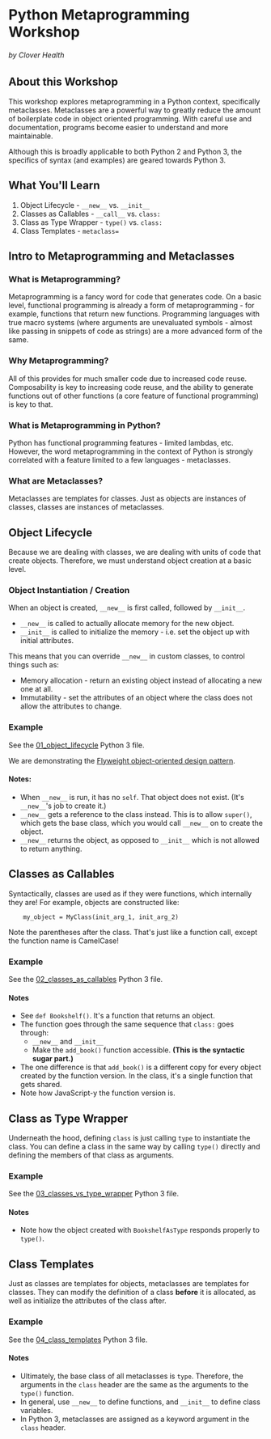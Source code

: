 # Python Metaprogramming Workshop
###### by Clover Health

## About this Workshop

This workshop explores metaprogramming in a Python context, specifically metaclasses. Metaclasses are a powerful way to greatly reduce the amount of boilerplate code in object oriented programming. With careful use and documentation, programs become easier to understand and more maintainable.

Although this is broadly applicable to both Python 2 and Python 3, the specifics of syntax (and examples) are geared towards Python 3.

## What You'll Learn

1. Object Lifecycle - `__new__` vs. `__init__`
2. Classes as Callables - `__call__` vs. `class:`
3. Class as Type Wrapper - `type()` vs. `class:`
4. Class Templates - `metaclass=`

## Intro to Metaprogramming and Metaclasses

### What is Metaprogramming?

Metaprogramming is a fancy word for code that generates code. On a basic level, functional programming is already a form of metaprogramming - for example, functions that return new functions. Programming languages with true macro systems (where arguments are unevaluated symbols - almost like passing in snippets of code as strings) are a more advanced form of the same.

### Why Metaprogramming?

All of this provides for much smaller code due to increased code reuse. Composability is key to increasing code reuse, and the ability to generate functions out of other functions (a core feature of functional programming) is key to that.

### What is Metaprogramming in Python?

Python has functional programming features - limited lambdas, etc. However, the word metaprogramming in the context of Python is strongly correlated with a feature limited to a few languages - metaclasses.

### What are Metaclasses?

Metaclasses are templates for classes. Just as objects are instances of classes, classes are instances of metaclasses.

## Object Lifecycle

Because we are dealing with classes, we are dealing with units of code that create objects. Therefore, we must understand object creation at a basic level.

### Object Instantiation / Creation

When an object is created, `__new__` is first called, followed by `__init__`.

- `__new__` is called to actually allocate memory for the new object.
- `__init__` is called to initialize the memory - i.e. set the object up with initial attributes.

This means that you can override `__new__` in custom classes, to control things such as:

- Memory allocation - return an existing object instead of allocating a new one at all.
- Immutability - set the attributes of an object where the class does not allow the attributes to change.

### Example

See the [01_object_lifecycle](01_object_lifecycle/object_lifecycle.py) Python 3 file.

We are demonstrating the [Flyweight object-oriented design pattern](https://en.wikipedia.org/wiki/Flyweight_pattern).

#### Notes:

- When `__new__` is run, it has no `self`. That object does not exist. (It's `__new__`'s job to create it.)
- `__new__` gets a reference to the class instead. This is to allow `super()`, which gets the base class, which you would call `__new__` on to create the object.
- `__new__` returns the object, as opposed to `__init__` which is not allowed to return anything.

## Classes as Callables

Syntactically, classes are used as if they were functions, which internally they are! For example, objects are constructed like:

        my_object = MyClass(init_arg_1, init_arg_2)

Note the parentheses after the class. That's just like a function call, except the function name is CamelCase!

### Example

See the [02_classes_as_callables](02_classes_as_callables/classes_as_callables.py) Python 3 file.

#### Notes

- See `def Bookshelf()`. It's a function that returns an object.
- The function goes through the same sequence that `class:` goes through:
    - `__new__` and `__init__`
    - Make the `add_book()` function accessible. __(This is the syntactic sugar part.)__
- The one difference is that `add_book()` is a different copy for every object created by the function version. In the class, it's a single function that gets shared.
- Note how JavaScript-y the function version is.

## Class as Type Wrapper

Underneath the hood, defining `class` is just calling `type` to instantiate the class. You can define a class in the same way by calling `type()` directly and defining the members of that class as arguments.

### Example

See the [03_classes_vs_type_wrapper](03_classes_vs_type_wrapper/classes_vs_type_wrapper.py) Python 3 file.

#### Notes

- Note how the object created with `BookshelfAsType` responds properly to `type()`.

## Class Templates

Just as classes are templates for objects, metaclasses are templates for classes. They can modify the definition of a class __before__ it is allocated, as well as initialize the attributes of the class after.

### Example

See the [04_class_templates](04_class_templates/class_templates.py) Python 3 file.

#### Notes

- Ultimately, the base class of all metaclasses is `type`. Therefore, the arguments in the `class` header are the same as the arguments to the `type()` function.
- In general, use `__new__` to define functions, and `__init__` to define class variables.
- In Python 3, metaclasses are assigned as a keyword argument in the `class` header.
